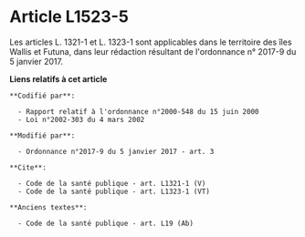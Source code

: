 # Article L1523-5

Les articles L. 1321-1 et L. 1323-1 sont applicables dans le territoire des îles Wallis et Futuna, dans leur rédaction
résultant de l'ordonnance n° 2017-9 du 5 janvier 2017.

**Liens relatifs à cet article**

	**Codifié par**:

	  - Rapport relatif à l'ordonnance n°2000-548 du 15 juin 2000
	  - Loi n°2002-303 du 4 mars 2002

	**Modifié par**:

	  - Ordonnance n°2017-9 du 5 janvier 2017 - art. 3

	**Cite**:

	  - Code de la santé publique - art. L1321-1 (V)
	  - Code de la santé publique - art. L1323-1 (VT)

	**Anciens textes**:

	  - Code de la santé publique - art. L19 (Ab)
